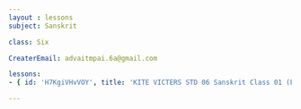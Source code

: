 ```yaml
--- 
layout : lessons 
subject: Sanskrit

class: Six

CreaterEmail: advaitmpai.6a@gmail.com

lessons: 
- { id: 'H7KgiVHvVOY', title: 'KITE VICTERS STD 06 Sanskrit Class 01 (First Bell-ഫസ്റ്റ് ബെല്‍)' }

--- 
```

